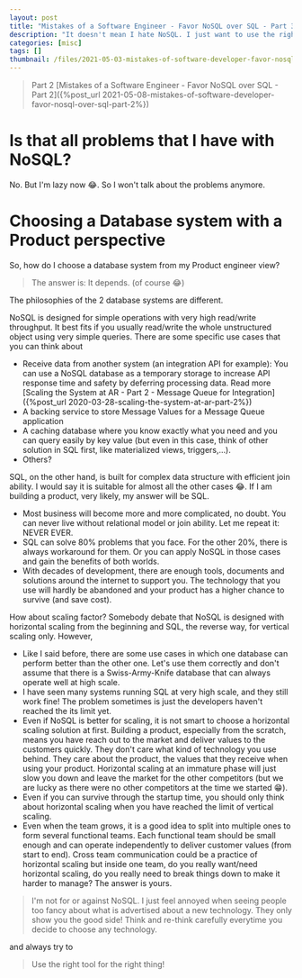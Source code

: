 ```yaml
---
layout: post
title: "Mistakes of a Software Engineer - Favor NoSQL over SQL - Part 3"
description: "It doesn't mean I hate NoSQL. I just want to use the right tool for the right job..."
categories: [misc]
tags: []
thumbnail: /files/2021-05-03-mistakes-of-software-developer-favor-nosql-over-sql-part-1/sql-nosql.png
---
```


> Part 2 [Mistakes of a Software Engineer - Favor NoSQL over SQL - Part 2]({%post_url 2021-05-08-mistakes-of-software-developer-favor-nosql-over-sql-part-2%})

# Is that all problems that I have with NoSQL?

No. But I'm lazy now 😂. So I won't talk about the problems anymore.

# Choosing a Database system with a Product perspective

So, how do I choose a database system from my Product engineer view?

> The answer is: It depends. (of course 😂)

The philosophies of the 2 database systems are different.

NoSQL is designed for simple operations with very high read/write throughput. It best fits if you
usually read/write the whole unstructured object using very simple queries. There are some specific
use cases that you can think about
- Receive data from another system (an integration API for example): You can use a NoSQL database as
  a temporary storage to increase API response time and safety by deferring processing data.
  Read more
  [Scaling the System at AR - Part 2 - Message Queue for Integration]({%post_url 2020-03-28-scaling-the-system-at-ar-part-2%})
- A backing service to store Message Values for a Message Queue application
- A caching database where you know exactly what you need and you can query easily by key value
  (but even in this case, think of other solution in SQL first, like materialized views,
  triggers,...).
- Others?

<!-- more -->

SQL, on the other hand, is built for complex data structure with efficient join ability. I would say
it is suitable for almost all the other cases 😂. If I am building a product, very likely,
my answer will be SQL.

- Most business will become more and more complicated, no doubt. You can never live without
  relational model or join ability. Let me repeat it: NEVER EVER.
- SQL can solve 80% problems that you face. For the other 20%, there is always workaround for them.
  Or you can apply NoSQL in those cases and gain the benefits of both worlds.
- With decades of development, there are enough tools, documents and solutions around the internet
  to support you. The technology that you use will hardly be abandoned and your product has a higher
  chance to survive (and save cost).

How about scaling factor? Somebody debate that NoSQL is designed with horizontal scaling from the beginning
and SQL, the reverse way, for vertical scaling only. However,

- Like I said before, there are some use cases in which one database can perform better than
  the other one. Let's use them correctly and don't assume that there is a
  Swiss-Army-Knife database that can always operate well at high scale.
- I have seen many systems running SQL at very high scale, and they still work fine!
The problem sometimes is just the developers haven't reached the its limit yet.
- Even if NoSQL is better for scaling, it is not smart to choose a horizontal scaling solution at first.
Building a product, especially from the scratch, means you have reach out to the market and deliver
  values to the customers quickly. They don't care what kind of technology you use behind. They
  care about the product, the values that they receive when using your product. Horizontal scaling
  at an immature phase will just slow you down and leave the market for the other competitors
  (but we are lucky as there were no other competitors at the time we started 😁).
- Even if you can survive through the startup time, you should only think about horizontal scaling
when you have reached the limit of vertical scaling.
- Even when the team grows, it is a good idea to split into multiple ones to form several functional
  teams. Each functional team should be small enough and can operate independently to deliver customer
  values (from start to end). Cross team communication could be a practice of horizontal scaling
  but inside one team, do you really want/need horizontal scaling, do you really need to break
  things down to make it harder to manage? The answer is yours.

> I'm not for or against NoSQL. I just feel
> annoyed when seeing people too fancy about what is advertised about a new technology.
> They only show you the good side! Think and re-think carefully everytime you decide to choose any
> technology.

and always try to

> Use the right tool for the right thing!
